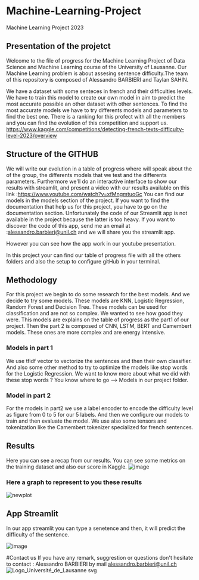 # Machine-Learning-Project
Machine Learning Project 2023
## Presentation of the projetct
Welcome to the file of progress for the Machine Learning Project of Data Science and Machine Learning course of the University of Lausanne. Our Machine Learning problem is about assesing sentence difficulty.The team of this repository is composed of Alessandro BARBIERI and Taylan SAHIN.

We have a dataset with some senteces in french and their difficulties levels. We have to train this model to create our own model in aim to predict the most accurate possible an other dataset with other sentences. 
To find the most accurate models we have to try differents models and parameters to find the best one. There is a ranking for this profect with all the members and you can find the evolution of this competition and support us.  https://www.kaggle.com/competitions/detecting-french-texts-difficulty-level-2023/overview

## Structure of the GITHUB
We will write our evolution in a table of progress where will speak about the of the group, the differents models that we test and the differents parameters. Furthermore we'll do an interactive interface to show our results with streamlit, and present a video with our results available on this link :https://www.youtube.com/watch?v=xfMngmtuoGc
You can find our models in the models section of the project. If you want to find the documentation that help us for this project, you have to go on the documentation section. Unfortunately the code of our Streamlit app is not available in the project because the latter is too heavy. If you want to discover the code of this app, send me an email at :alessandro.barbieri@unil.ch and we will share you the streamlit app.

However you can see how the app work in our youtube presentation. 

In this project your can find our table of progress file with all the others folders and also the setup to configure gitHub in your terminal. 

## Methodology 
For this project we begin to do some research for the best models. And we decide to try some models. These models are KNN, Logistic Regression, Random Forest and Decision Tree. These models can be used for classification and are not so complex. We wanted to see how good they were. This models are explains on the table of progress as the part1 of our project. Then the part 2 is composed of CNN, LSTM, BERT and Camembert models. These ones are more complex and are energy intensive. 
### Models in part 1 
We use tfidf vector to vectorize the sentences and then their own classifier. And also some other method to try to optimize the models like stop words for the Logistic Regression. We want to know more about what we did with these stop words ? You know where to go --> Models in our project folder. 

### Model in part 2 
For the models in part2 we use a label encoder to encode the difficulty level as figure from 0 to 5 for our 5 labels. And then we configure our models to train and then evaluate the model. We use also some tensors and tokenization like the Camembert tokenizer specialized for french sentences. 

## Results 
Here you can see a recap from our results. You can see some metrics on the training dataset and also our score in Kaggle.
![image](https://github.com/BARB5327/Machine-Learning-Project-UNIL_TUDOR/assets/75091137/b9ebcc07-3e7a-4cd6-a022-121494557628)

### Here a graph to represent to you these results 
![newplot](https://github.com/BARB5327/Machine-Learning-Project-UNIL_TUDOR/assets/75091137/4fa94235-8f8c-468b-a3cb-315743ccc36c)
## App Streamlit 
In our app streamlit you can type a senetence and then, it will predict the difficulty of the sentence. 

![image](https://github.com/BARB5327/Machine-Learning-Project-UNIL_TUDOR/assets/75091137/e128c088-1778-4420-b912-287528993c18)

#Contact us 
If you have any remark, suggrestion or questions don't hesitate to contact : Alessandro BARBIERI by mail alessandro.barbieri@unil.ch
![Logo_Université_de_Lausanne svg](https://github.com/BARB5327/Machine-Learning-Project-UNIL_TUDOR/assets/75091137/9965ca3e-83ee-40ec-bd80-6ce421757791)



